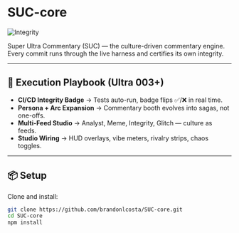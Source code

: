 # SUC-core

![Integrity](https://github.com/brandonlcosta/SUC-core/actions/workflows/integrity.yml/badge.svg)

Super Ultra Commentary (SUC) — the culture-driven commentary engine.  
Every commit runs through the live harness and certifies its own integrity.

---

## 🚦 Execution Playbook (Ultra 003+)

- **CI/CD Integrity Badge** → Tests auto-run, badge flips ✅/❌ in real time.  
- **Persona + Arc Expansion** → Commentary booth evolves into sagas, not one-offs.  
- **Multi-Feed Studio** → Analyst, Meme, Integrity, Glitch — culture as feeds.  
- **Studio Wiring** → HUD overlays, vibe meters, rivalry strips, chaos toggles.

---

## 📦 Setup

Clone and install:

```bash
git clone https://github.com/brandonlcosta/SUC-core.git
cd SUC-core
npm install
